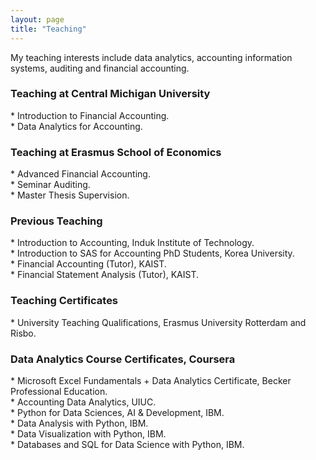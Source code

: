 ```yaml
---
layout: page
title: "Teaching"
---
```


My teaching interests include data analytics, accounting information systems, auditing and financial accounting.


<H3>Teaching at Central Michigan University</H3>
* Introduction to Financial Accounting. <br>
* Data Analytics for Accounting. <br>

<H3>Teaching at Erasmus School of Economics</H3>
* Advanced Financial Accounting. <br>
* Seminar Auditing. <br>
* Master Thesis Supervision. <br>
 
<H3>Previous Teaching</H3>
* Introduction to Accounting, Induk Institute of Technology. <br>
* Introduction to SAS for Accounting PhD Students, Korea University. <br>
* Financial Accounting (Tutor), KAIST. <br>
* Financial Statement Analysis (Tutor), KAIST. <br>

<H3>Teaching Certificates</H3>
* University Teaching Qualifications, Erasmus University Rotterdam and Risbo. <br>


<H3>Data Analytics Course Certificates, Coursera</H3>
* Microsoft Excel Fundamentals + Data Analytics Certificate, Becker Professional Education. <br>
* Accounting Data Analytics, UIUC. <br>
* Python for Data Sciences, AI & Development, IBM. <br>
* Data Analysis with Python, IBM. <br>
* Data Visualization with Python, IBM. <br>
* Databases and SQL for Data Science with Python, IBM. <br>
    